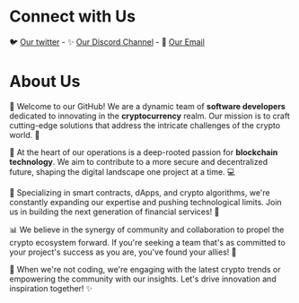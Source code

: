 # Connect with Us

🐦 [Our twitter](https://x.com/AjanaCrypto) - ✨ [Our Discord Channel](https://discord.com/invite/phGS3SPs) - 📧 [Our Email](mailto:ajanaabdullahi1@gmail.com)

# About Us

🌟 Welcome to our GitHub! We are a dynamic team of **software developers** dedicated to innovating in the **cryptocurrency** realm. Our mission is to craft cutting-edge solutions that address the intricate challenges of the crypto world. 🚀

🔗 At the heart of our operations is a deep-rooted passion for **blockchain technology**. We aim to contribute to a more secure and decentralized future, shaping the digital landscape one project at a time. 💻

🔐 Specializing in smart contracts, dApps, and crypto algorithms, we're constantly expanding our expertise and pushing technological limits. Join us in building the next generation of financial services! 💼

📊 We believe in the synergy of community and collaboration to propel the crypto ecosystem forward. If you're seeking a team that's as committed to your project's success as you are, you've found your allies! 🤝

📘 When we're not coding, we're engaging with the latest crypto trends or empowering the community with our insights. Let's drive innovation and inspiration together! ✨

